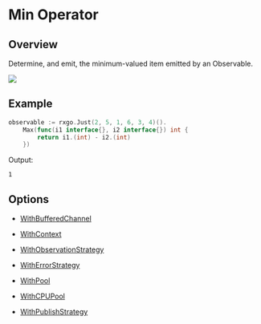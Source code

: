 # Min Operator

## Overview

Determine, and emit, the minimum-valued item emitted by an Observable.

![](http://reactivex.io/documentation/operators/images/min.png)

## Example

```go
observable := rxgo.Just(2, 5, 1, 6, 3, 4)().
	Max(func(i1 interface{}, i2 interface{}) int {
		return i1.(int) - i2.(int)
	})
```

Output:

```
1
```

## Options

* [WithBufferedChannel](options.md#withbufferedchannel)

* [WithContext](options.md#withcontext)

* [WithObservationStrategy](options.md#withobservationstrategy)

* [WithErrorStrategy](options.md#witherrorstrategy)

* [WithPool](options.md#withpool)

* [WithCPUPool](options.md#withcpupool)

* [WithPublishStrategy](options.md#withpublishstrategy)